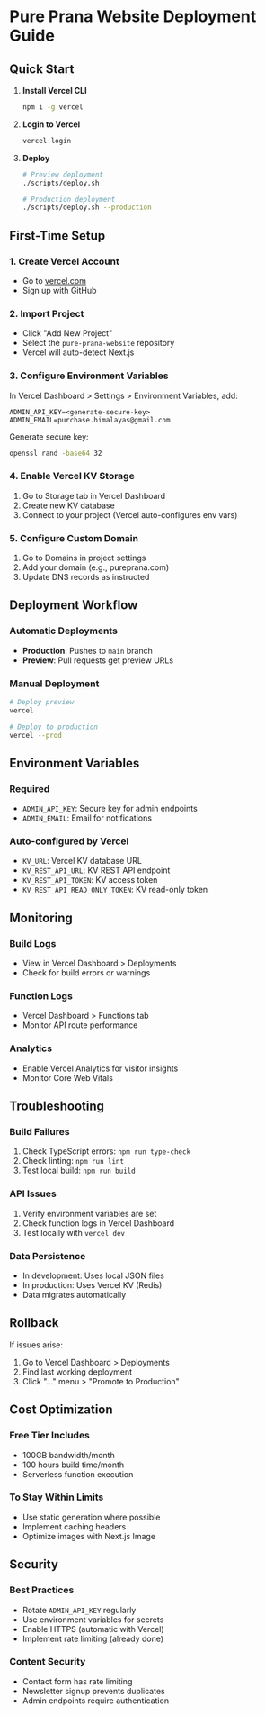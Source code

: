 # Pure Prana Website Deployment Guide

## Quick Start

1. **Install Vercel CLI**

   ```bash
   npm i -g vercel
   ```

2. **Login to Vercel**

   ```bash
   vercel login
   ```

3. **Deploy**

   ```bash
   # Preview deployment
   ./scripts/deploy.sh

   # Production deployment
   ./scripts/deploy.sh --production
   ```

## First-Time Setup

### 1. Create Vercel Account

- Go to [vercel.com](https://vercel.com)
- Sign up with GitHub

### 2. Import Project

- Click "Add New Project"
- Select the `pure-prana-website` repository
- Vercel will auto-detect Next.js

### 3. Configure Environment Variables

In Vercel Dashboard > Settings > Environment Variables, add:

```
ADMIN_API_KEY=<generate-secure-key>
ADMIN_EMAIL=purchase.himalayas@gmail.com
```

Generate secure key:

```bash
openssl rand -base64 32
```

### 4. Enable Vercel KV Storage

1. Go to Storage tab in Vercel Dashboard
2. Create new KV database
3. Connect to your project (Vercel auto-configures env vars)

### 5. Configure Custom Domain

1. Go to Domains in project settings
2. Add your domain (e.g., pureprana.com)
3. Update DNS records as instructed

## Deployment Workflow

### Automatic Deployments

- **Production**: Pushes to `main` branch
- **Preview**: Pull requests get preview URLs

### Manual Deployment

```bash
# Deploy preview
vercel

# Deploy to production
vercel --prod
```

## Environment Variables

### Required

- `ADMIN_API_KEY`: Secure key for admin endpoints
- `ADMIN_EMAIL`: Email for notifications

### Auto-configured by Vercel

- `KV_URL`: Vercel KV database URL
- `KV_REST_API_URL`: KV REST API endpoint
- `KV_REST_API_TOKEN`: KV access token
- `KV_REST_API_READ_ONLY_TOKEN`: KV read-only token

## Monitoring

### Build Logs

- View in Vercel Dashboard > Deployments
- Check for build errors or warnings

### Function Logs

- Vercel Dashboard > Functions tab
- Monitor API route performance

### Analytics

- Enable Vercel Analytics for visitor insights
- Monitor Core Web Vitals

## Troubleshooting

### Build Failures

1. Check TypeScript errors: `npm run type-check`
2. Check linting: `npm run lint`
3. Test local build: `npm run build`

### API Issues

1. Verify environment variables are set
2. Check function logs in Vercel Dashboard
3. Test locally with `vercel dev`

### Data Persistence

- In development: Uses local JSON files
- In production: Uses Vercel KV (Redis)
- Data migrates automatically

## Rollback

If issues arise:

1. Go to Vercel Dashboard > Deployments
2. Find last working deployment
3. Click "..." menu > "Promote to Production"

## Cost Optimization

### Free Tier Includes

- 100GB bandwidth/month
- 100 hours build time/month
- Serverless function execution

### To Stay Within Limits

- Use static generation where possible
- Implement caching headers
- Optimize images with Next.js Image

## Security

### Best Practices

- Rotate `ADMIN_API_KEY` regularly
- Use environment variables for secrets
- Enable HTTPS (automatic with Vercel)
- Implement rate limiting (already done)

### Content Security

- Contact form has rate limiting
- Newsletter signup prevents duplicates
- Admin endpoints require authentication
